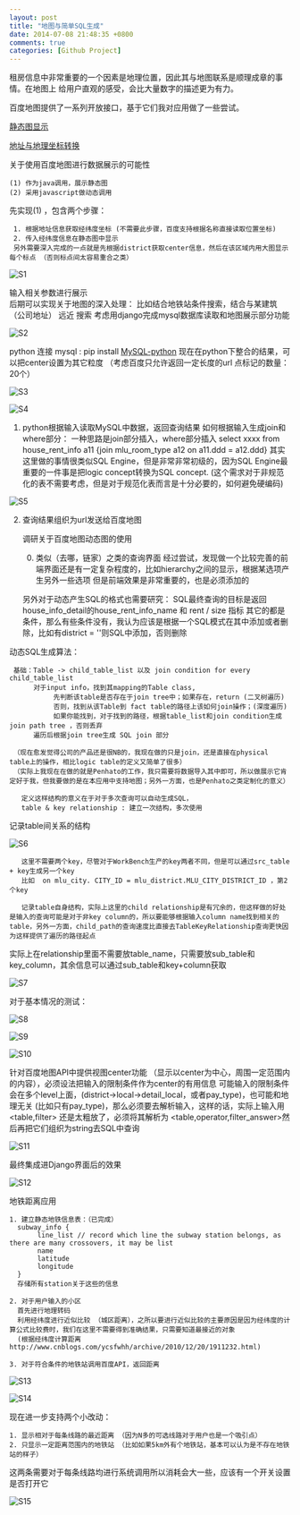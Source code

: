 ```yaml
---
layout: post
title: "地图与简单SQL生成"
date: 2014-07-08 21:48:35 +0800
comments: true
categories: [Github Project]
---
```


租房信息中非常重要的一个因素是地理位置，因此其与地图联系是顺理成章的事情。在地图上
给用户直观的感受，会比大量数字的描述更为有力。

百度地图提供了一系列开放接口，基于它们我对应用做了一些尝试。

[静态图显示](http://developer.baidu.com/map/static-1.htm#column82)

[地址与地理坐标转换](http://developer.baidu.com/map/webservice-geocoding.htm)

关于使用百度地图进行数据展示的可能性

    (1) 作为java调用，展示静态图
    (2) 采用javascript做动态调用

先实现(1) ，包含两个步骤：

     1. 根据地址信息获取经纬度坐标 (不需要此步骤，百度支持根据名称直接读取位置坐标)
     2. 传入经纬度信息在静态图中显示
     另外需要深入完成的一点就是先根据district获取center信息，然后在该区域内用大图显示每个标点 （否则标点间太容易重合之类）
   
![S1](/images/2014/07/map1.png)
   
输入相关参数进行展示    
后期可以实现关于地图的深入处理： 比如结合地铁站条件搜索，结合与某建筑 （公司地址） 远近 搜索
考虑用django完成mysql数据库读取和地图展示部分功能

![S2](/images/2014/07/map2.png)
   
python 连接 mysql : pip install [MySQL-python](https://pypi.python.org/pypi/MySQL-python/1.2.4#downloads)
现在在python下整合的结果，可以把center设置为其它粒度 （考虑百度只允许返回一定长度的url 点标记的数量：20个）

![S3](/images/2014/07/map3.png)
   
![S4](/images/2014/07/map4.png)
     
1. python根据输入读取MySQL中数据，返回查询结果
     如何根据输入生成join和where部分：
          一种思路是join部分插入，where部分插入
          select xxxx from house_rent_info a11 {join mlu_room_type a12 on a11.ddd = a12.ddd}
          其实这里做的事情很类似SQL Engine，但是非常非常初级的，因为SQL Engine最重要的一件事是把logic concept转换为SQL concept.
          (这个需求对于非规范化的表不需要考虑，但是对于规范化表而言是十分必要的，如何避免硬编码)

![S5](/images/2014/07/map5.png)
		  
2. 查询结果组织为url发送给百度地图

     调研关于百度地图动态图的使用


     0. 类似（去哪，链家）之类的查询界面
          经过尝试，发现做一个比较完善的前端界面还是有一定复杂程度的，比如hierarchy之间的显示，根据某选项产生另外一些选项
          但是前端效果是非常重要的，也是必须添加的
     
     另外对于动态产生SQL的格式也需要研究：
          SQL最终查询的目标是返回 house_info_detail的house_rent_info_name 和 rent / size 指标
          其它的都是条件，那么有些条件没有，我认为应该是根据一个SQL模式在其中添加或者删除，比如有district = ''则SQL中添加，否则删除

动态SQL生成算法：

     基础：Table -> child_table_list 以及 join condition for every child_table_list
          对于input info，找到其mapping的Table class, 
               先判断该table是否存在于join tree中；如果存在，return (二叉树遍历)
               否则，找到从该Table到 fact table的路径上该如何join操作；(深度遍历)
               如果你能找到，对于找到的路径，根据table_list和join condition生成join path tree ，否则丢弃
          遍历后根据join tree生成 SQL join 部分

     （现在愈发觉得公司的产品还是很NB的，我现在做的只是join，还是直接在physical table上的操作，相比logic table的定义又简单了很多）
     （实际上我现在在做的就是Penhato的工作，我只需要将数据导入其中即可，所以做展示它肯定好于我，但我要做的是在本应用中支持地图；另外一方面，也是Penhato之类定制化的意义）          

       定义这样结构的意义在于对于多次查询可以自动生成SQL，
       table & key relationship : 建立一次结构，多次使用

记录table间关系的结构

![S6](/images/2014/07/map6.png)

       这里不需要两个key，尽管对于WorkBench生产的key两者不同，但是可以通过src_table + key生成另一个key
       比如  on mlu_city. CITY_ID = mlu_district.MLU_CITY_DISTRICT_ID ，第2个key
          
       记录table自身结构，实际上这里的child relationship是有冗余的，但这样做的好处是输入的查询可能是对于非key column的，所以要能够根据输入column name找到相关的table，另外一方面，child_path的查询速度比直接去TableKeyRelationship查询更快因为这样提供了遍历的路径起点

实际上在relationship里面不需要放table_name，只需要放sub_table和key_column，其余信息可以通过sub_table和key+column获取

![S7](/images/2014/07/map7.png)

对于基本情况的测试：

![S8](/images/2014/07/map8.png)

![S9](/images/2014/07/map9.png)

![S10](/images/2014/07/map10.png)

针对百度地图API中提供视图center功能 （显示以center为中心，周围一定范围内的内容），必须设法把输入的限制条件作为center的有用信息
可能输入的限制条件会在多个level上面，(district->local->detail_local，或者pay_type)，也可能和地理无关 (比如只有pay_type)，那么必须要去解析输入，这样的话，实际上输入用 <table,filter> 还是太粗放了，必须将其解析为 <table,operator,filter_answer>然后再把它们组织为string去SQL中查询

![S11](/images/2014/07/map11.png)

最终集成进Django界面后的效果

![S12](/images/2014/07/map12.png)

地铁距离应用
 
	1. 建立静态地铁信息表：（已完成）
	  subway_info { 
		   line_list // record which line the subway station belongs, as there are many crossovers, it may be list
		   name
		   latitude
		   longitude
	  }          
	  存储所有station关于这些的信息
	  
	2. 对于用户输入的小区
	  首先进行地理转码
	  利用经纬度进行近似比较 （城区距离），之所以要进行近似比较的主要原因是因为经纬度的计算公式比较费时，我们在这里不需要得到准确结果，只需要知道最接近的对象
	  (根据经纬度计算距离 http://www.cnblogs.com/ycsfwhh/archive/2010/12/20/1911232.html)
	  
	3. 对于符合条件的地铁站调用百度API，返回距离

![S13](/images/2014/07/map13.png)

![S14](/images/2014/07/map14.png)
	
现在进一步支持两个小改动：

    1. 显示相对于每条线路的最近距离 （因为N多的可选线路对于用户也是一个吸引点）
    2. 只显示一定距离范围内的地铁站 （比如如果5km外有个地铁站，基本可以认为是不存在地铁站的样子）
  
这两条需要对于每条线路均进行系统调用所以消耗会大一些，应该有一个开关设置是否打开它

![S15](/images/2014/07/map15.png)